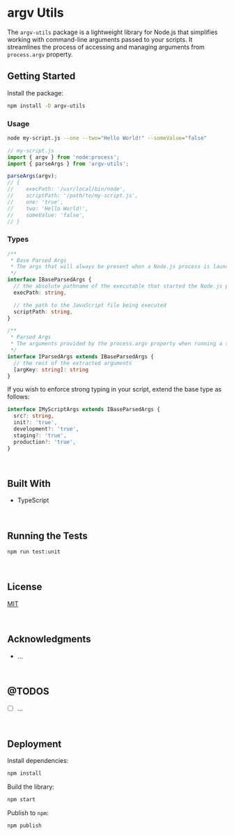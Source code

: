 # argv Utils

The `argv-utils` package is a lightweight library for Node.js that simplifies working with command-line arguments passed to your scripts. It streamlines the process of accessing and managing arguments from `process.argv` property.

## Getting Started

Install the package:
```bash
npm install -D argv-utils
```

### Usage
```bash
node my-script.js --one --two="Hello World!" --someValue="false"
```
```typescript
// my-script.js
import { argv } from 'node:process';
import { parseArgs } from 'argv-utils';

parseArgs(argv);
// {
//    execPath: '/usr/local/bin/node',
//    scriptPath: '/path/to/my-script.js',
//    one: 'true',
//    two: 'Hello World!',
//    someValue: 'false',
// }
```

### Types
```typescript
/**
 * Base Parsed Args
 * The args that will always be present when a Node.js process is launched; taking the indexes 0 and 1 in the vector.
 */
interface IBaseParsedArgs {
  // the absolute pathname of the executable that started the Node.js process
  execPath: string,

  // the path to the JavaScript file being executed
  scriptPath: string,
}

/**
 * Parsed Args
 * The arguments provided by the process.argv property when running a script from the shell.
 */
interface IParsedArgs extends IBaseParsedArgs {
  // the rest of the extracted arguments
  [argKey: string]: string
}
```

If you wish to enforce strong typing in your script, extend the base type as follows:
```typescript
interface IMyScriptArgs extends IBaseParsedArgs {
  src?: string,
  init?: 'true',
  development?: 'true',
  staging?: 'true',
  production?: 'true',
}
```


<br/>

## Built With

- TypeScript




<br/>

## Running the Tests

```bash
npm run test:unit
```





<br/>

## License

[MIT](https://choosealicense.com/licenses/mit/)





<br/>

## Acknowledgments

- ...





<br/>

## @TODOS

- [ ] ...





<br/>

## Deployment

Install dependencies:
```bash
npm install
```


Build the library:
```bash
npm start
```


Publish to `npm`:
```bash
npm publish
```
